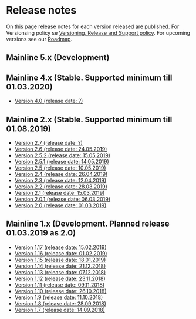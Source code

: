 # Release notes

On this page release notes for each version released are published.
For Versionsing policy se [Versioning, Release and Support policy](Version_Policy.md).
For upcoming versions see our [Roadmap](roadmap.md).

## Mainline 5.x (Development)

## Mainline 4.x (Stable. Supported minimum till 01.03.2020)
* [Version 4.0   (release date: ?)](release_notes/Release_notes_4.0.adoc)

## Mainline 2.x (Stable. Supported minimum till 01.08.2019)
* [Version 2.7   (release date: ?)](release_notes/Release_notes_2.7.adoc)
* [Version 2.6   (release date: 24.05.2019)](release_notes/Release_notes_2.6.adoc)
* [Version 2.5.2   (release date: 15.05.2019)](release_notes/Release_notes_2.5.2.adoc)
* [Version 2.5.1   (release date: 14.05.2019)](release_notes/Release_notes_2.5.1.md)
* [Version 2.5   (release date: 10.05.2019)](release_notes/Release_notes_2.5.md)
* [Version 2.4   (release date: 26.04.2019)](release_notes/Release_notes_2.4.md)
* [Version 2.3   (release date: 12.04.2019)](release_notes/Release_notes_2.3.md)
* [Version 2.2   (release date: 28.03.2019)](release_notes/Release_notes_2.2.md)
* [Version 2.1   (release date: 15.03.2019)](release_notes/Release_notes_2.1.md)
* [Version 2.0.1 (release date: 06.03.2019)](release_notes/Release_notes_2.0.1.md)
* [Version 2.0   (release date: 01.03.2019)](release_notes/Release_notes_2.0.md)

## Mainline 1.x (Development. Planned release 01.03.2019 as 2.0)
* [Version 1.17 (release date: 15.02.2019)](release_notes/Release_notes_1.17.md)
* [Version 1.16 (release date: 01.02.2019)](release_notes/Release_notes_1.16.md)
* [Version 1.15 (release date: 18.01.2019)](release_notes/Release_notes_1.15.md)
* [Version 1.14 (release date: 21.12.2018)](release_notes/Release_notes_1.14.md)
* [Version 1.13 (release date: 07.12.2018)](release_notes/Release_notes_1.13.md)
* [Version 1.12 (release date: 23.11.2018)](release_notes/Release_notes_1.12.md)
* [Version 1.11 (release date: 09.11.2018)](release_notes/Release_notes_1.11.md)
* [Version 1.10 (release date: 26.10.2018)](release_notes/Release_notes_1.10.md)
* [Version 1.9  (release date: 11.10.2018)](release_notes/Release_notes_1.9.md)
* [Version 1.8  (release date: 28.09.2018)](release_notes/Release_notes_1.8.md)
* [Version 1.7  (release date: 14.09.2018)](release_notes/Release_notes_1.7.md)
